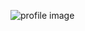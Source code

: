 ![profile image](https://avatars2.githubusercontent.com/u/54829503?s=400&u=e4103738bae23d3968f2e3618aa5235e3321dbdb&v=4)
